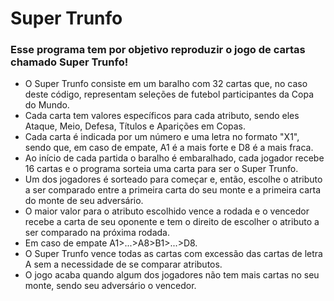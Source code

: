 # Super Trunfo
### Esse programa tem por objetivo reproduzir o jogo de cartas chamado Super Trunfo!

+ O Super Trunfo consiste em um baralho com 32 cartas que, no caso deste código, representam seleções de futebol
participantes da Copa do Mundo. 
+ Cada carta tem valores específicos para cada atributo, sendo eles Ataque, Meio, Defesa, Títulos e Aparições em Copas.
+ Cada carta é indicada por um número e uma letra no formato "X1", sendo que, em caso de empate, A1 é a mais forte e D8
é a mais fraca.
+ Ao início de cada partida o baralho é embaralhado, cada jogador recebe 16 cartas e o programa sorteia uma carta para ser
o Super Trunfo.
+ Um dos jogadores é sorteado para começar e, então, escolhe o atributo a ser comparado entre a primeira carta do seu monte
e a primeira carta do monte de seu adversário.
+ O maior valor para o atributo escolhido vence a rodada e o vencedor recebe a carta de seu oponente e tem o direito de
escolher o atributo a ser comparado na próxima rodada.
+ Em caso de empate A1>...>A8>B1>...>D8.
+ O Super Trunfo vence todas as cartas com excessão das cartas de letra A sem a necessidade de se comparar atributos.
+ O jogo acaba quando algum dos jogadores não tem mais cartas no seu monte, sendo seu adversário o vencedor.
